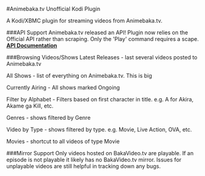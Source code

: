 #Animebaka.tv Unofficial Kodi Plugin

A Kodi/XBMC plugin for streaming videos from Animebaka.tv.

###API Support
Animebaka.tv released an API! Plugin now relies on the Official API rather than scraping. Only the 'Play' command requires a scape.
[**API Documentation**](http://animebaka.tv/page/api-documentation)

###Browsing Videos/Shows
Latest Releases - last several videos posted to Animebaka.tv

All Shows - list of everything on Animebaka.tv. This is big

Currently Airing - All shows marked Ongoing

Filter by Alphabet - Filters based on first character in title. e.g. A for Akira, Akame ga Kill, etc.

Genres - shows filtered by Genre

Video by Type - shows filtered by type. e.g. Movie, Live Action, OVA, etc.

Movies - shortcut to all videos of type Movie

###Mirror Support
Only videos hosted on BakaVideo.tv are playable. If an episode is not playable it likely has no BakaVideo.tv mirror. Issues for 
unplayable videos are still helpful in tracking down any bugs.